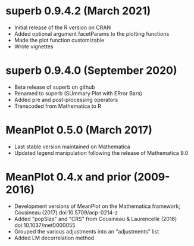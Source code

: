 # superb 0.9.4.2 (March 2021)

* Initial release of the R version on CRAN
* Added optional argument facetParams to the plotting functions
* Made the plot function customizable
* Wrote vignettes

# superb 0.9.4.0 (September 2020)

* Beta release of superb on github
* Renamed to superb (SUmmary Plot with ERror Bars)
* Added pre and post-processing operators
* Transcoded from Mathematica to R

# MeanPlot 0.5.0 (March 2017)

* Last stable version maintained on Mathematica
* Updated legend manipulation following the release of Mathematica 9.0

# MeanPlot 0.4.x and prior (2009-2016)

* Development versions of MeanPlot on the Mathematica framework; Cousineau (2017) doi:10.5709/acp-0214-z
* Added "popSize" and "CRS" from Cousineau & Laurencelle (2016) doi:10.1037/met0000055
* Grouped the various adjustments into an "adjustments" list
* Added LM decorrelation method

